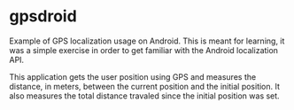gpsdroid
========

Example of GPS localization usage on Android. This is meant for learning, it was
a simple exercise in order to get familiar with the Android localization API.

This application gets the user position using GPS and measures the distance, in
meters, between the current position and the initial position. It also measures
the total distance travaled since the initial position was set.

